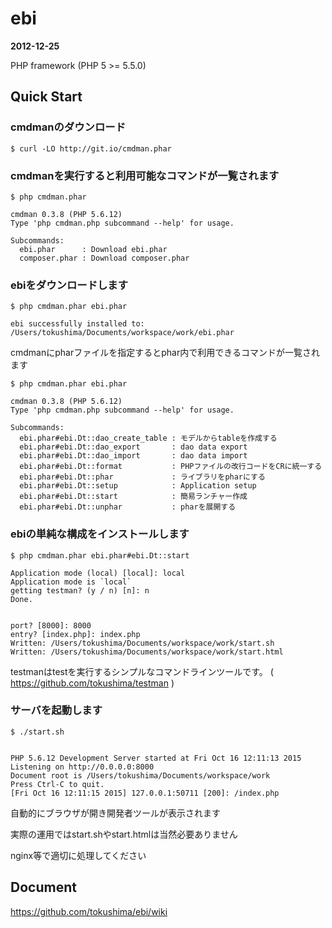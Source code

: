 ebi
====
__2012-12-25__

PHP framework (PHP 5 >= 5.5.0)





## Quick Start 


### cmdmanのダウンロード

```
$ curl -LO http://git.io/cmdman.phar
```


### cmdmanを実行すると利用可能なコマンドが一覧されます

```
$ php cmdman.phar 

cmdman 0.3.8 (PHP 5.6.12)
Type 'php cmdman.php subcommand --help' for usage.

Subcommands:
  ebi.phar      : Download ebi.phar
  composer.phar : Download composer.phar
```


### ebiをダウンロードします

```
$ php cmdman.phar ebi.phar 

ebi successfully installed to: /Users/tokushima/Documents/workspace/work/ebi.phar
```


cmdmanにpharファイルを指定するとphar内で利用できるコマンドが一覧されます

```
$ php cmdman.phar ebi.phar 

cmdman 0.3.8 (PHP 5.6.12)
Type 'php cmdman.php subcommand --help' for usage.

Subcommands:
  ebi.phar#ebi.Dt::dao_create_table : モデルからtableを作成する
  ebi.phar#ebi.Dt::dao_export       : dao data export
  ebi.phar#ebi.Dt::dao_import       : dao data import
  ebi.phar#ebi.Dt::format           : PHPファイルの改行コードをCRに統一する
  ebi.phar#ebi.Dt::phar             : ライブラリをpharにする
  ebi.phar#ebi.Dt::setup            : Application setup
  ebi.phar#ebi.Dt::start            : 簡易ランチャー作成
  ebi.phar#ebi.Dt::unphar           : pharを展開する
```


### ebiの単純な構成をインストールします

```
$ php cmdman.phar ebi.phar#ebi.Dt::start 

Application mode (local) [local]: local
Application mode is `local`
getting testman? (y / n) [n]: n
Done.


port? [8000]: 8000
entry? [index.php]: index.php
Written: /Users/tokushima/Documents/workspace/work/start.sh
Written: /Users/tokushima/Documents/workspace/work/start.html
```

testmanはtestを実行するシンプルなコマンドラインツールです。 ( https://github.com/tokushima/testman )



### サーバを起動します

```
$ ./start.sh 


PHP 5.6.12 Development Server started at Fri Oct 16 12:11:13 2015
Listening on http://0.0.0.0:8000
Document root is /Users/tokushima/Documents/workspace/work
Press Ctrl-C to quit.
[Fri Oct 16 12:11:15 2015] 127.0.0.1:50711 [200]: /index.php

```


自動的にブラウザが開き開発者ツールが表示されます

実際の運用ではstart.shやstart.htmlは当然必要ありません

nginx等で適切に処理してください



## Document

https://github.com/tokushima/ebi/wiki

